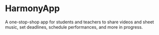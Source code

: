 # HarmonyApp
A one-stop-shop app for students and teachers to share videos and sheet music, set deadlines, schedule performances, and more in progress.
